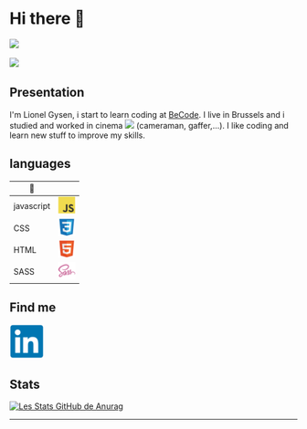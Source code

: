 # Hi there 👋

![](https://visitor-badge.glitch.me/badge?page_id=gysenlionel.gysenlionel)

![](./images/anim3.gif)
## Presentation
I'm Lionel Gysen, i start to learn coding at [BeCode](https://becode.org/fr/).
I live in Brussels and i studied and worked in cinema ![](https://i.goopics.net/xhv7fu.png) (cameraman, gaffer,...). 
I like coding and learn new stuff to improve my skills.

## languages 

| 🚧  |            | 
|------------|------------|
| javascript | <img src="https://raw.githubusercontent.com/devicons/devicon/master/icons/javascript/javascript-original.svg" alt="javascript" width="30" height="30"/> | 
| CSS        | <img src="https://raw.githubusercontent.com/devicons/devicon/master/icons/css3/css3-original.svg" alt="css" width="30" height="30"/> |
| HTML       | <img src="https://raw.githubusercontent.com/devicons/devicon/master/icons/html5/html5-original.svg" alt="html" width="30" height="30"/> |
| SASS       | <img src="https://raw.githubusercontent.com/devicons/devicon/master/icons/sass/sass-original.svg" alt="SASS" width="30" height="30"/> |

## Find me


<a href ="https://www.linkedin.com/in/lionel-gysen/" target="_blank"><img src="https://raw.githubusercontent.com/devicons/devicon/master/icons/linkedin/linkedin-original.svg" alt="linkedin" width="60" height="60"/></a>

## Stats

[![Les Stats GitHub de Anurag](https://github-readme-stats.vercel.app/api?username=gysenlionel&theme=tokyonight&show_icons=true)](https://github.com/anuraghazra/github-readme-stats)

---
